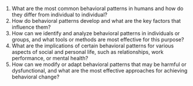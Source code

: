 

1. What are the most common behavioral patterns in humans and how do they differ from individual to individual?
2. How do behavioral patterns develop and what are the key factors that influence them?
3. How can we identify and analyze behavioral patterns in individuals or groups, and what tools or methods are most effective for this purpose?
4. What are the implications of certain behavioral patterns for various aspects of social and personal life, such as relationships, work performance, or mental health?
5. How can we modify or adapt behavioral patterns that may be harmful or dysfunctional, and what are the most effective approaches for achieving behavioral change?